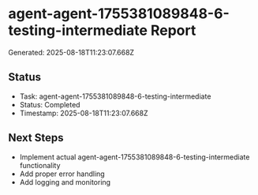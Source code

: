 # agent-agent-1755381089848-6-testing-intermediate Report

Generated: 2025-08-18T11:23:07.668Z

## Status
- Task: agent-agent-1755381089848-6-testing-intermediate
- Status: Completed
- Timestamp: 2025-08-18T11:23:07.668Z

## Next Steps
- Implement actual agent-agent-1755381089848-6-testing-intermediate functionality
- Add proper error handling
- Add logging and monitoring
